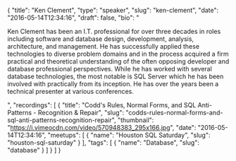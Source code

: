 {
  "title": "Ken Clement",
  "type": "speaker",
  "slug": "ken-clement",
  "date": "2016-05-14T12:34:16",
  "draft": false,
  "bio": "<p>Ken Clement has been an I.T. professional for over three decades in roles including software and database design, development, analysis, architecture, and management.  He has successfully applied these technologies to diverse problem domains and in the process acquired a firm practical and theoretical understanding of the often opposing developer and database professional perspectives.  While he has worked with several database technologies, the most notable is SQL Server which he has been involved with practically from its inception.  He has over the years been a technical presenter at various conferences.</p>",
  "recordings": [
    {
      "title": "Codd's Rules, Normal Forms, and SQL Anti-Patterns - Recognition & Repair",
      "slug": "codds-rules-normal-forms-and-sql-anti-patterns-recognition-repair",
      "thumbnail": "https://i.vimeocdn.com/video/570948383_295x166.jpg",
      "date": "2016-05-14T12:34:16",
      "meetups": [
        {
          "name": "Houston SQL Saturday",
          "slug": "houston-sql-saturday"
        }
      ],
      "tags": [
        {
          "name": "Database",
          "slug": "database"
        }
      ]
    }
  ]
}